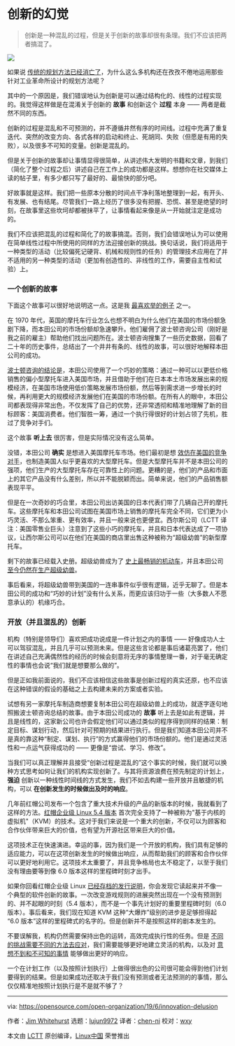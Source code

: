 [#]: collector: (lujun9972)
[#]: translator: (chen-ni)
[#]: reviewer: (wxy)
[#]: publisher: (wxy)
[#]: url: (https://linux.cn/article-11106-1.html)
[#]: subject: (The innovation delusion)
[#]: via: (https://opensource.com/open-organization/19/6/innovation-delusion)
[#]: author: (Jim Whitehurst https://opensource.com/users/jwhitehurst/users/jwhitehurst/users/n8chz/users/dhdeans)

创新的幻觉
======

> 创新是一种混乱的过程，但是关于创新的故事却很有条理。我们不应该把两者搞混了。

![](https://img.linux.net.cn/data/attachment/album/201907/16/120302zlyzlzl2d2vh1eyd.jpg)

如果说 [传统的规划方法已经消亡了][2]，为什么这么多机构还在孜孜不倦地运用那些针对工业革命所设计的规划方法呢？

其中的一个原因是，我们错误地认为创新是可以通过结构化的、线性的过程实现的。我觉得这样做是在混淆关于创新的 **故事** 和创新这个 **过程** 本身 —— 两者是截然不同的东西。

创新的过程是混乱和不可预测的，并不遵循井然有序的时间线。过程中充满了重复迭代、突然的改变方向、各式各样的启动和终止、死胡同、失败（但愿是有用的失败），以及很多不可知的变量。创新是混乱的。

但是关于创新的故事却让事情显得很简单，从讲述伟大发明的书籍和文章，到我们（简化了整个过程之后）讲述自己在工作上的成功都是这样。想想你在社交媒体上读的帖子里，有多少都只写了最好的、最愉快的部分吧。

好故事就是这样。我们把一些原本分散的时间点干净利落地整理到一起，有开头、有发展、也有结尾。尽管我们一路上经历了很多没有把握、恐慌、甚至是绝望的时刻，在故事里这些坎坷却都被抹平了，让事情看起来像是从一开始就注定是成功的。

我们不应该把混乱的过程和简化了的故事搞混。否则，我们会错误地认为可以使用在简单线性过程中所使用的同样的方法迎接创新的挑战。换句话说，我们将适用于一种类型的活动（比较偏死记硬背、机械和规则性的任务）的管理技术应用在了并不适用的另一种类型的活动（更加有创造性的、非线性的工作，需要自主性和试验）上。

### 一个创新的故事

下面这个故事可以很好地说明这一点。这是我 [最喜欢举的例子][2] 之一。

在 1970 年代，英国的摩托车行业怎么也想不明白为什么他们在美国的市场份额急剧下降，而本田公司的市场份额却急速攀升。他们雇佣了波士顿咨询公司（刚好是我之前的雇主）帮助他们找出问题所在。波士顿咨询搜集了一些历史数据，回看了二十年的历史事件，总结出了一个井井有条的、线性的故事，可以很好地解释本田公司的成功。

[波士顿咨询的结论是][3]，本田公司使用了一个巧妙的策略：通过一种可以以更低价格销售的偏小型摩托车进入美国市场，并且借助于他们在日本本土市场发展出来的规模经济，在美国市场使用低价策略发展市场份额，然后等到需求进一步增长的时候，再利用更大的规模经济发展他们在美国的市场份额。在所有人的眼中，本田公司都表现得非常出色，不仅发挥了自己的优势，还非常透彻和精准地理解了新的目标顾客：美国消费者。他们智胜一筹，通过一个执行得很好的计划占领了先机，胜过了竞争对手们。

这个故事 **听上去** 很厉害，但是实际情况没有这么简单。

没错，本田公司 **确实** 是想进入美国摩托车市场。他们最初是想 [效仿在美国的竞争对手][4]，也制造美国人似乎更喜欢的大型摩托车。但是大型摩托车并不是本田公司的强项，他们生产的大型摩托车存在可靠性上的问题。更糟的是，他们的产品和市面上的其它产品没有什么差别，所以并不能脱颖而出。简单来说，他们的产品销售额表现平平。

但是在一次奇妙的巧合里，本田公司出访美国的日本代表们带了几辆自己开的摩托车。这些摩托车和本田公司试图在美国市场上销售的摩托车完全不同，它们更为小巧灵活、不那么笨重、更有效率，并且一般来说也更便宜。西尔斯公司（LCTT 译注：美国零售业巨头）注意到了这些小巧的摩托车，并且和日本代表达成了一项协议，让西尔斯公司可以在他们在美国的商店里出售这种被称为“超级幼兽”的新型摩托车。

剩下的故事已经载入史册。超级幼兽成为了 [史上最畅销的机动车][5]，并且本田公司 [至今仍然在生产超级幼兽][6]。

事后看来，将超级幼兽带到美国的一连串事件似乎很有逻辑，近乎无聊了。但是本田公司的成功和“巧妙的计划”没有什么关系，而更应该归功于一些（大多数人不愿意承认的）机缘巧合。

### 开放（并且混乱的）创新

机构（特别是领导们）喜欢把成功说成是一件计划之内的事情 —— 好像成功人士可以驾驭混乱，并且几乎可以预测未来。但是这些言论都是事后诸葛亮罢了，他们在讲述自己充满偶然性的经历的时候会刻意将无序的事情整理一番，对于毫无确定性的事情也会说“我们就是想要那么做的”。

但是正如我前面说的，我们不应该相信这些故事是创新过程的真实还原，也不应该在这种错误的假设的基础之上去构建未来的方案或者实验。

试想有另一家摩托车制造商想要复制本田公司在超级幼兽上的成功，就逐字逐句地照搬波士顿咨询总结的故事。由于本田公司成功的 **故事** 听上去是如此有逻辑，并且是线性的，这家新公司也许会假定他们可以通过类似的程序得到同样的结果：制定目标、谋划行动，然后针对可预期的结果进行执行。但是我们知道本田公司并不是真的靠这种“制定、谋划、执行”的方式赢得他们的市场份额的。他们是通过灵活性和一点运气获得成功的 —— 更像是“尝试、学习、修改”。

当我们可以真正理解并且接受“创新过程是混乱的”这个事实的时候，我们就可以换种方式思考如何让我们的机构实现创新了。与其将资源浪费在预先制定的计划上，**强迫** 创新以一种线性时间线的方式发生，我们不如去构建一些开放并且敏捷的机构，可以 **在创新发生的时候做出及时的响应**。

几年前红帽公司发布一个包含了重大技术升级的产品的新版本的时候，我就看到了这样的方法。[红帽企业级 Linux 5.4 版本][8] 首次完全支持了一种被称为"基于内核的虚拟机"（KVM）的技术。这对于我们来说是一个重大的创新，不仅可以为顾客和合作伙伴带来巨大的价值，也有望为开源社区带来巨大的价值。

这项技术正在快速演进。幸运的事，因为我们是一个开放的机构，我们具有足够的适应能力，可以在这项创新发生的时候做出响应，从而帮助我们的顾客和合作伙伴可以更好地利用它。这项技术太重要了，并且竞争格局也太不稳定了，以至于我们没有理由要等到像 6.0 版本这样的里程碑时刻才出手。

如果你回看红帽企业级 Linux [已经存档的发行说明][9]，你会发现它读起来并不像一个典型的软件创新的故事。一次改变游戏规则的进展突然出现在一个没有预测到的、并不起眼的时刻（5.4 版本），而不是一个事先计划好的重要里程碑时刻（6.0 版本）。事后看来，我们现在知道 KVM 这种“大爆炸”级别的进步是足够担得起 “6.0 版本”这样的里程碑式的名字的。但是创新并不是按照这样的剧本发生的。

不要误解我，机构仍然需要保持出色的运转，高效完成执行性的任务。但是 [不同的挑战需要不同的方法去应对][10]，我们需要能够更好地建立灵活的机构，以及对 [意想不到和不可知的事情][11] 能够做出更好的响应。

一个在计划工作（以及按照计划执行）上做得很出色的公司很可能会得到他们计划要得到的结果。但是如果成功还取决于我们没有预测或者无法预测的的事情，那么仅仅精准地按照计划执行是不是就不够了？

--------------------------------------------------------------------------------

via: https://opensource.com/open-organization/19/6/innovation-delusion

作者：[Jim Whitehurst][a]
选题：[lujun9972][b]
译者：[chen-ni](https://github.com/chen-ni)
校对：[wxy](https://github.com/wxy)

本文由 [LCTT](https://github.com/LCTT/TranslateProject) 原创编译，[Linux中国](https://linux.cn/) 荣誉推出

[a]: https://opensource.com/users/jwhitehurst/users/jwhitehurst/users/n8chz/users/dhdeans
[b]: https://github.com/lujun9972
[1]: https://opensource.com/sites/default/files/styles/image-full-size/public/lead-images/innovation_lightbulb_gears_devops_ansible.png?itok=TSbmp3_M (gears and lightbulb to represent innovation)
[2]: https://www.youtube.com/watch?v=8MCbJmZQM9c
[3]: https://assets.publishing.service.gov.uk/government/uploads/system/uploads/attachment_data/file/235319/0532.pdf
[4]: http://www.howardyu.org/the-revolutionary-approach-honda-took-to-rise-above-competition/
[5]: https://autoweek.com/article/motorcycles/first-ride-honda-super-cub-c125-abs-all-new-and-still-super-cute
[6]: https://www.autoblog.com/2019/02/13/2019-honda-super-cub-first-ride-review/
[7]: https://opensource.com/open-organization/18/3/try-learn-modify
[8]: https://access.redhat.com/documentation/en-us/red_hat_enterprise_linux/5/html/5.4_release_notes/index
[9]: https://access.redhat.com/documentation/en-us/red_hat_enterprise_linux/5/html/5.0_release_notes/index
[10]: https://opensource.com/open-organization/19/4/managed-enabled-empowered
[11]: https://www.linkedin.com/pulse/how-plan-world-full-unknowns-jim-whitehurst/
